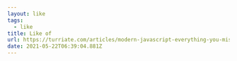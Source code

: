 ```yaml
---
layout: like
tags:
  - like
title: Like of
url: https://turriate.com/articles/modern-javascript-everything-you-missed-over-10-years
date: 2021-05-22T06:39:04.881Z
---
```

